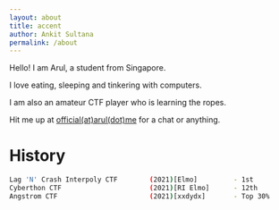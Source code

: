 ```yaml
---
layout: about
title: accent
author: Ankit Sultana
permalink: /about
---
```

Hello! I am Arul, a student from Singapore. 

I love eating, sleeping and tinkering with computers. 

I am also an amateur CTF player who is learning the ropes. 

Hit me up at <a href = mailto:official@arul.me>official(at)arul(dot)me</a> for a chat or anything.

# History

```bash
Lag 'N' Crash Interpoly CTF        (2021)[Elmo]         - 1st
Cyberthon CTF                      (2021)[RI Elmo]      - 12th
Angstrom CTF                       (2021)[xxdydx]       - Top 30%
```
